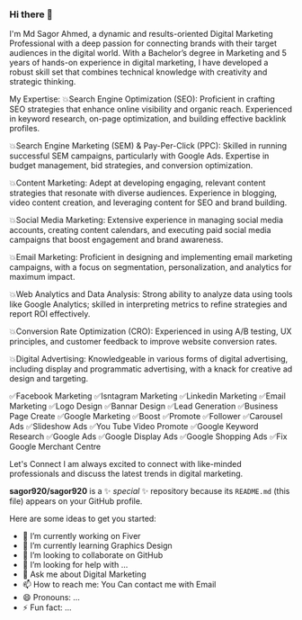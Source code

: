 ### Hi there 👋
 I'm Md Sagor Ahmed, a dynamic and results-oriented Digital Marketing Professional with a deep passion for connecting brands with their target audiences in the digital world. With a Bachelor’s degree in Marketing and 5 years of hands-on experience in digital marketing, I have developed a robust skill set that combines technical knowledge with creativity and strategic thinking.

My Expertise:
💥Search Engine Optimization (SEO): Proficient in crafting SEO strategies that enhance online visibility and organic reach. Experienced in keyword research, on-page optimization, and building effective backlink profiles.

💥Search Engine Marketing (SEM) & Pay-Per-Click (PPC): Skilled in running successful SEM campaigns, particularly with Google Ads. Expertise in budget management, bid strategies, and conversion optimization.

💥Content Marketing: Adept at developing engaging, relevant content strategies that resonate with diverse audiences. Experience in blogging, video content creation, and leveraging content for SEO and brand building.

💥Social Media Marketing: Extensive experience in managing social media accounts, creating content calendars, and executing paid social media campaigns that boost engagement and brand awareness.

💥Email Marketing: Proficient in designing and implementing email marketing campaigns, with a focus on segmentation, personalization, and analytics for maximum impact.

💥Web Analytics and Data Analysis: Strong ability to analyze data using tools like Google Analytics; skilled in interpreting metrics to refine strategies and report ROI effectively.

💥Conversion Rate Optimization (CRO): Experienced in using A/B testing, UX principles, and customer feedback to improve website conversion rates.

💥Digital Advertising: Knowledgeable in various forms of digital advertising, including display and programmatic advertising, with a knack for creative ad design and targeting.


✅Facebook Marketing
✅Isntagram Marketing
✅Linkedin Marketing
✅Email Marketing
✅Logo Design
✅Bannar Design
✅Lead Generation
✅Business Page Create
✅Google Marketing
✅Boost
✅Promote
✅Follower
✅Carousel Ads
✅Slideshow Ads
✅You Tube Video Promote
✅Google Keyword Research
✅Google Ads
✅Google Display Ads
✅Google Shopping Ads
✅Fix Google Merchant Centre

Let's Connect
I am always excited to connect with like-minded professionals and discuss the latest trends in digital marketing.


**sagor920/sagor920** is a ✨ _special_ ✨ repository because its `README.md` (this file) appears on your GitHub profile.

Here are some ideas to get you started:

- 🔭 I’m currently working on Fiver
- 🌱 I’m currently learning Graphics Design
- 👯 I’m looking to collaborate on GitHub
- 🤔 I’m looking for help with ...
- 💬 Ask me about Digital Marketing
- 📫 How to reach me: You Can contact me with Email
- 😄 Pronouns: ...
- ⚡ Fun fact: ...

